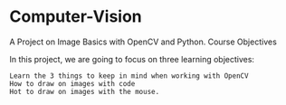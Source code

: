 # Computer-Vision
A Project on Image Basics with OpenCV and Python.
Course Objectives

In this project, we are going to focus on three learning objectives:

    Learn the 3 things to keep in mind when working with OpenCV
    How to draw on images with code
    Hot to draw on images with the mouse.
